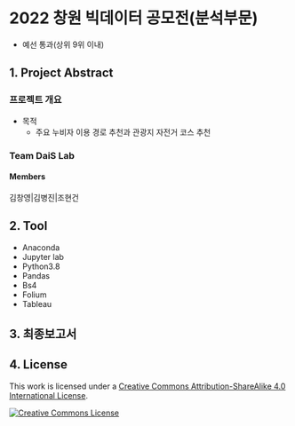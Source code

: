 # 2022 창원 빅데이터 공모전(분석부문)

-   예선 통과(상위 9위 이내)

## 1. Project Abstract

### 프로젝트 개요

-   목적
    -   주요 누비자 이용 경로 추천과 관광지 자전거 코스 추천

### Team DaiS Lab

#### Members

김창영|김병진|조현건

## 2. Tool

-   Anaconda
-   Jupyter lab
-   Python3.8
-   Pandas
-   Bs4
-   Folium
-   Tableau

## 3. 최종보고서

## 4. License

This work is licensed under a <a rel="license" href="http://creativecommons.org/licenses/by-sa/4.0/">Creative Commons Attribution-ShareAlike 4.0 International License</a>.

<a rel="license" href="http://creativecommons.org/licenses/by-sa/4.0/"><img alt="Creative Commons License" style="border-width:0" src="https://i.creativecommons.org/l/by-sa/4.0/88x31.png" /></a><br />
